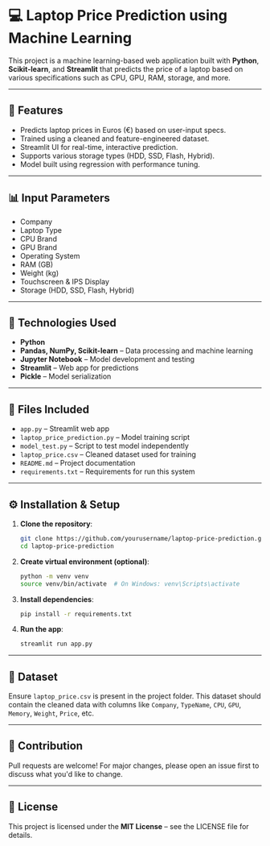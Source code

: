 # 💻 Laptop Price Prediction using Machine Learning

  This project is a machine learning-based web application built with **Python**, **Scikit-learn**, and **Streamlit** that predicts the price of a laptop based on various specifications such as CPU, GPU, RAM, storage, and more.

---

## 🚀 Features

- Predicts laptop prices in Euros (€) based on user-input specs.
- Trained using a cleaned and feature-engineered dataset.
- Streamlit UI for real-time, interactive prediction.
- Supports various storage types (HDD, SSD, Flash, Hybrid).
- Model built using regression with performance tuning.

---

## 📊 Input Parameters

- Company
- Laptop Type
- CPU Brand
- GPU Brand
- Operating System
- RAM (GB)
- Weight (kg)
- Touchscreen & IPS Display
- Storage (HDD, SSD, Flash, Hybrid)

---

## 🧰 Technologies Used

- **Python**
- **Pandas, NumPy, Scikit-learn** – Data processing and machine learning
- **Jupyter Notebook** – Model development and testing
- **Streamlit** – Web app for predictions
- **Pickle** – Model serialization

---

## 📁 Files Included

- `app.py` – Streamlit web app
- `laptop_price_prediction.py` – Model training script
- `model_test.py` – Script to test model independently
- `laptop_price.csv` – Cleaned dataset used for training
- `README.md` – Project documentation
- `requirements.txt` – Requirements for run this system

---

## ⚙️ Installation & Setup

1. **Clone the repository**:
   ```bash
   git clone https://github.com/yourusername/laptop-price-prediction.git
   cd laptop-price-prediction

2. **Create virtual environment (optional)**:
    ```bash
    python -m venv venv
    source venv/bin/activate  # On Windows: venv\Scripts\activate

3. **Install dependencies**:
   ```bash
   pip install -r requirements.txt

4. **Run the app**:
   ```bash
   streamlit run app.py

---

## 📂 Dataset

  Ensure `laptop_price.csv` is present in the project folder. This dataset should contain the cleaned data with columns like `Company`, `TypeName`, `CPU`, `GPU`, `Memory`, `Weight`, `Price`, etc.

---

## 🤝 Contribution

  Pull requests are welcome! For major changes, please open an issue first to discuss what you'd like to change.

---

## 📜 License

  This project is licensed under the **MIT License** – see the LICENSE file for details.
